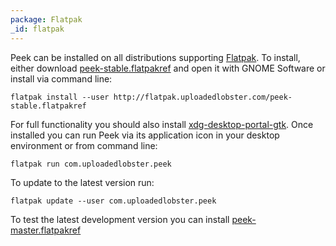 ```yaml
---
package: Flatpak
_id: flatpak
---
```


Peek can be installed on all distributions supporting [Flatpak](http://flatpak.org/).
To install, either download
[peek-stable.flatpakref](http://flatpak.uploadedlobster.com/peek-stable.flatpakref)
and open it with GNOME Software or install via command line:

    flatpak install --user http://flatpak.uploadedlobster.com/peek-stable.flatpakref

For full functionality you should also install
[xdg-desktop-portal-gtk](https://github.com/flatpak/xdg-desktop-portal-gtk).
Once installed you can run Peek via its application icon in your desktop
environment or from command line:

    flatpak run com.uploadedlobster.peek

To update to the latest version run:

    flatpak update --user com.uploadedlobster.peek

To test the latest development version you can install
[peek-master.flatpakref](http://flatpak.uploadedlobster.com/peek-master.flatpakref)
